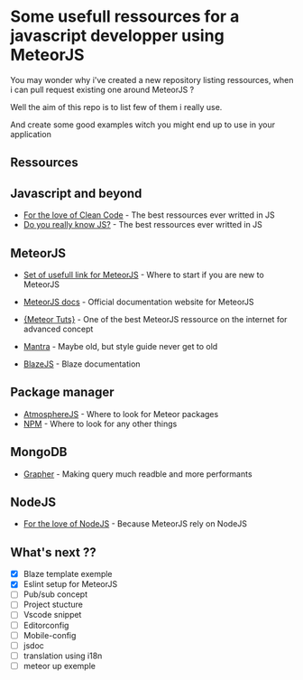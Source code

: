 # Some usefull ressources for a javascript developper using MeteorJS

You may wonder why i've created a new repository listing ressources, when i can pull request existing one around MeteorJS ?

Well the aim of this repo is to list few of them i really use.

And create some good examples witch you might end up to use in your application

## Ressources

## Javascript and beyond

+ [For the love of Clean Code](https://github.com/ryanmcdermott/clean-code-javascript) - The best ressources ever writted in JS
+ [Do you really know JS?](https://github.com/getify/You-Dont-Know-JS) - The best ressources ever writted in JS

## MeteorJS

+ [Set of usefull link for MeteorJS](https://github.com/Urigo/awesome-meteor) - Where to start if you are new to MeteorJS
+ [MeteorJS docs](https://docs.meteor.com) - Official documentation website for MeteorJS
+ [{Meteor Tuts}](http://www.meteor-tuts.com/index.html) - One of the best MeteorJS ressource on the internet for advanced concept
+ [Mantra](https://kadirahq.github.io/mantra/) - Maybe old, but style guide never get to old

+ [BlazeJS](http://blazejs.org) - Blaze documentation

## Package manager

+ [AtmosphereJS](https://atmospherejs.com) - Where to look for Meteor packages
+ [NPM](https://www.npmjs.com) - Where to look for any other things

## MongoDB

+ [Grapher](https://cult-of-coders.github.io/grapher/) - Making query much readble and more performants

## NodeJS

+ [For the love of NodeJS](https://github.com/sindresorhus/awesome-nodejs) - Because MeteorJS rely on NodeJS


## What's next ??

- [x] Blaze template exemple
- [x] Eslint setup for MeteorJS
- [ ] Pub/sub concept
- [ ] Project stucture
- [ ] Vscode snippet
- [ ] Editorconfig
- [ ] Mobile-config
- [ ] jsdoc
- [ ] translation using i18n
- [ ] meteor up exemple
